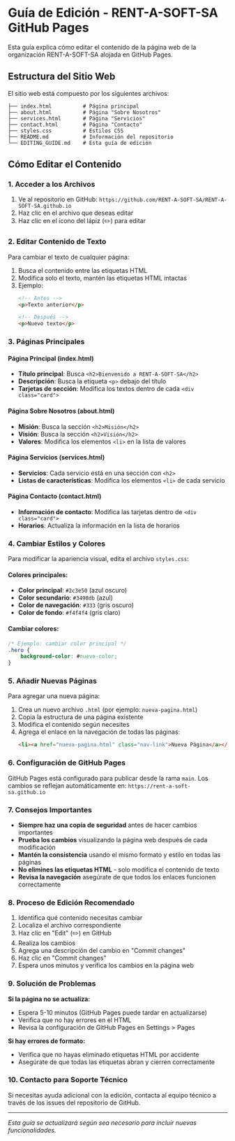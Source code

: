 # Guía de Edición - RENT-A-SOFT-SA GitHub Pages

Esta guía explica cómo editar el contenido de la página web de la organización RENT-A-SOFT-SA alojada en GitHub Pages.

## Estructura del Sitio Web

El sitio web está compuesto por los siguientes archivos:

```
├── index.html          # Página principal
├── about.html          # Página "Sobre Nosotros"
├── services.html       # Página "Servicios"
├── contact.html        # Página "Contacto"
├── styles.css          # Estilos CSS
├── README.md           # Información del repositorio
└── EDITING_GUIDE.md    # Esta guía de edición
```

## Cómo Editar el Contenido

### 1. Acceder a los Archivos

1. Ve al repositorio en GitHub: `https://github.com/RENT-A-SOFT-SA/RENT-A-SOFT-SA.github.io`
2. Haz clic en el archivo que deseas editar
3. Haz clic en el ícono del lápiz (✏️) para editar

### 2. Editar Contenido de Texto

Para cambiar el texto de cualquier página:

1. Busca el contenido entre las etiquetas HTML
2. Modifica solo el texto, mantén las etiquetas HTML intactas
3. Ejemplo:
   ```html
   <!-- Antes -->
   <p>Texto anterior</p>
   
   <!-- Después -->
   <p>Nuevo texto</p>
   ```

### 3. Páginas Principales

#### Página Principal (index.html)
- **Título principal**: Busca `<h2>Bienvenido a RENT-A-SOFT-SA</h2>`
- **Descripción**: Busca la etiqueta `<p>` debajo del título
- **Tarjetas de sección**: Modifica los textos dentro de cada `<div class="card">`

#### Página Sobre Nosotros (about.html)
- **Misión**: Busca la sección `<h2>Misión</h2>`
- **Visión**: Busca la sección `<h2>Visión</h2>`
- **Valores**: Modifica los elementos `<li>` en la lista de valores

#### Página Servicios (services.html)
- **Servicios**: Cada servicio está en una sección con `<h2>`
- **Listas de características**: Modifica los elementos `<li>` de cada servicio

#### Página Contacto (contact.html)
- **Información de contacto**: Modifica las tarjetas dentro de `<div class="card">`
- **Horarios**: Actualiza la información en la lista de horarios

### 4. Cambiar Estilos y Colores

Para modificar la apariencia visual, edita el archivo `styles.css`:

#### Colores principales:
- **Color principal**: `#2c3e50` (azul oscuro)
- **Color secundario**: `#3498db` (azul)
- **Color de navegación**: `#333` (gris oscuro)
- **Color de fondo**: `#f4f4f4` (gris claro)

#### Cambiar colores:
```css
/* Ejemplo: cambiar color principal */
.hero {
    background-color: #nuevo-color;
}
```

### 5. Añadir Nuevas Páginas

Para agregar una nueva página:

1. Crea un nuevo archivo `.html` (por ejemplo: `nueva-pagina.html`)
2. Copia la estructura de una página existente
3. Modifica el contenido según necesites
4. Agrega el enlace en la navegación de todas las páginas:
   ```html
   <li><a href="nueva-pagina.html" class="nav-link">Nueva Página</a></li>
   ```

### 6. Configuración de GitHub Pages

GitHub Pages está configurado para publicar desde la rama `main`. Los cambios se reflejan automáticamente en:
`https://rent-a-soft-sa.github.io`

### 7. Consejos Importantes

- **Siempre haz una copia de seguridad** antes de hacer cambios importantes
- **Prueba los cambios** visualizando la página web después de cada modificación
- **Mantén la consistencia** usando el mismo formato y estilo en todas las páginas
- **No elimines las etiquetas HTML** - solo modifica el contenido de texto
- **Revisa la navegación** asegúrate de que todos los enlaces funcionen correctamente

### 8. Proceso de Edición Recomendado

1. Identifica qué contenido necesitas cambiar
2. Localiza el archivo correspondiente
3. Haz clic en "Edit" (✏️) en GitHub
4. Realiza los cambios
5. Agrega una descripción del cambio en "Commit changes"
6. Haz clic en "Commit changes"
7. Espera unos minutos y verifica los cambios en la página web

### 9. Solución de Problemas

**Si la página no se actualiza:**
- Espera 5-10 minutos (GitHub Pages puede tardar en actualizarse)
- Verifica que no hay errores en el HTML
- Revisa la configuración de GitHub Pages en Settings > Pages

**Si hay errores de formato:**
- Verifica que no hayas eliminado etiquetas HTML por accidente
- Asegúrate de que todas las etiquetas abran y cierren correctamente

### 10. Contacto para Soporte Técnico

Si necesitas ayuda adicional con la edición, contacta al equipo técnico a través de los issues del repositorio de GitHub.

---

*Esta guía se actualizará según sea necesario para incluir nuevas funcionalidades.*
